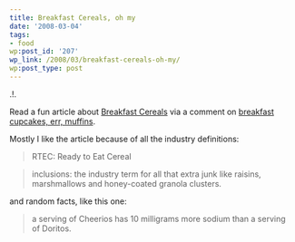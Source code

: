 ```yaml
---
title: Breakfast Cereals, oh my
date: '2008-03-04'
tags:
- food
wp:post_id: '207'
wp_link: /2008/03/breakfast-cereals-oh-my/
wp:post_type: post
---
```


.!.

Read a fun article about [Breakfast Cereals](http://www.salon.com/mwt/food/eat_drink/2007/10/03/breakfast_cereal/) via a comment on [breakfast cupcakes, err, muffins](http://www.megnut.com/2007/10/are-they-breakfast-cupcakes#comment-3498).

Mostly I like the article because of all the industry definitions:

>

> RTEC: Ready to Eat Cereal

> inclusions: the industry term for all that extra junk like raisins, marshmallows and honey-coated granola clusters.

and random facts, like this one:

>

> a serving of Cheerios has 10 milligrams more sodium than a serving of Doritos.

